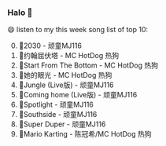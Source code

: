 

### Halo 👋

😄 listen to my this week song list of top 10:

0. 🌈2030 - 顽童MJ116
1. 🌈约翰屈伏塔 - MC HotDog 热狗
2. 🌈Start From The Bottom - MC HotDog 热狗
3. 🌈她的眼光 - MC HotDog 热狗
4. 🌈Jungle (Live版) - 顽童MJ116
5. 🌈Coming home (Live版) - 顽童MJ116
6. 🌈Spotlight - 顽童MJ116
7. 🌈Southside - 顽童MJ116
8. 🌈Super Duper - 顽童MJ116
9. 🌈Mario Karting - 陈冠希/MC HotDog 热狗

